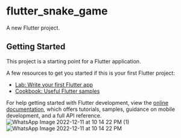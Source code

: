 # flutter_snake_game

A new Flutter project.

## Getting Started

This project is a starting point for a Flutter application.

A few resources to get you started if this is your first Flutter project:

- [Lab: Write your first Flutter app](https://docs.flutter.dev/get-started/codelab)
- [Cookbook: Useful Flutter samples](https://docs.flutter.dev/cookbook)

For help getting started with Flutter development, view the
[online documentation](https://docs.flutter.dev/), which offers tutorials,
samples, guidance on mobile development, and a full API reference.
![WhatsApp Image 2022-12-11 at 10 14 22 PM (1)](https://user-images.githubusercontent.com/84958454/206918494-9e3b4003-f835-4abc-9d8d-82b0303efc3d.jpeg)
![WhatsApp Image 2022-12-11 at 10 14 22 PM](https://user-images.githubusercontent.com/84958454/206918495-17ba47af-7337-4bbd-96c2-c32148a14cc8.jpeg)
